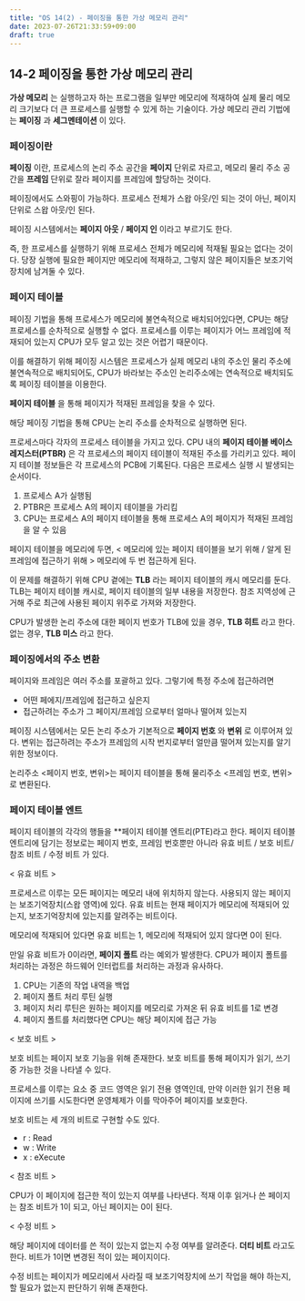 ```yaml
---
title: "OS 14(2) - 페이징을 통한 가상 메모리 관리"
date: 2023-07-26T21:33:59+09:00
draft: true
---
```


## 14-2 페이징을 통한 가상 메모리 관리
**가상 메모리** 는 실행하고자 하는 프로그램을 일부만 메모리에 적재하여 실제 물리 메모리 크기보다 더 큰 프로세스를 실행할 수 있게 하는 기술이다.
가상 메모리 관리 기법에는 **페이징** 과 **세그멘테이션** 이 있다.
### 페이징이란
**페이징** 이란, 프로세스의 논리 주소 공간을 **페이지** 단위로 자르고,
메모리 물리 주소 공간을 **프레임** 단위로 잘라 페이지를 프레임에 할당하는 것이다.

페이징에서도 스와핑이 가능하다.
프로세스 전체가 스왑 아웃/인 되는 것이 아닌, 페이지 단위로 스왑 아웃/인 된다.

페이징 시스템에서는 **페이지 아웃** / **페이지 인** 이라고 부르기도 한다.

즉, 한 프로세스를 실행하기 위해 프로세스 전체가 메모리에 적재될 필요는 없다는 것이다.
당장 실행에 필요한 페이지만 메모리에 적재하고, 그렇지 않은 페이지들은 보조기억장치에 남겨둘 수 있다.

### 페이지 테이블
페이징 기법을 통해 프로세스가 메모리에 불연속적으로 배치되어있다면, CPU는 해당 프로세스를 순차적으로 실행할 수 없다.
프로세스를 이루는 페이지가 어느 프레임에 적재되어 있는지 CPU가 모두 알고 있는 것은 어렵기 때문이다.

이를 해결하기 위해 페이징 시스템은
프로세스가 실제 메모리 내의 주소인 물리 주소에 불연속적으로 배치되어도,
CPU가 바라보는 주소인 논리주소에는 연속적으로 배치되도록 페이징 테이블을 이용한다.

**페이지 테이블** 을 통해 페이지가 적재된 프레임을 찾을 수 있다.

해당 페이징 기법을 통해 CPU는 논리 주소를 순차적으로 실행하면 된다.


프로세스마다 각자의 프로세스 테이블을 가지고 있다. CPU 내의 **페이지 테이블 베이스 레지스터(PTBR)** 은 각 프로세스의 페이지 테이블이 적재된 주소를 가리키고 있다. 페이지 테이블 정보들은 각
프로세스의 PCB에 기록된다.
다음은 프로세스 실행 시 발생되는 순서이다.

1. 프로세스 A가 실행됨
2. PTBR은 프로세스 A의 페이지 테이블을 가리킴
3. CPU는 프로세스 A의 페이지 테이블을 통해 프로세스 A의 페이지가 적재된 프레임을 알 수 있음

페이지 테이블을 메모리에 두면, < 메모리에 있는 페이지 테이블을 보기 위해 / 알게 된 프레임에 접근하기 위해 > 메모리에 두 번 접근하게 된다.

이 문제를 해결하기 위해 CPU 곁에는 **TLB** 라는 페이지 테이블의 캐시 메모리를 둔다. TLB는 페이지 테이블 캐시로, 페이지 테이블의 일부 내용을 저장한다.
참조 지역성에 근거해 주로 최근에 사용된 페이지 위주로 가져와 저장한다.

CPU가 발생한 논리 주소에 대한 페이지 번호가 TLB에 있을 경우, **TLB 히트** 라고 한다. 없는 경우, **TLB 미스** 라고 한다.

### 페이징에서의 주소 변환

페이지와 프레임은 여러 주소를 포괄하고 있다. 그렇기에 특정 주소에 접근하려면

- 어떤 페에지/프레임에 접근하고 싶은지
- 접근하려는 주소가 그 페이지/프레임 으로부터 얼마나 떨어져 있는지

페이징 시스템에서는 모든 논리 주소가 기본적으로 **페이지 번호** 와 **변위** 로 이루어져 있다.
변위는 접근하려는 주소가 프레임의 시작 번지로부터 얼만큼 떨어져 있는지를 알기 위한 정보이다.

논리주소 <페이지 번호, 변위>는 페이지 테이블을 통해 물리주소 <프레임 번호, 변위> 로 변환된다.

### 페이지 테이블 엔트

페이지 테이블의 각각의 행들을 **페이지 테이블 엔트리(PTE)라고 한다. 페이지 테이블 엔트리에 담기는 정보로는 페이지 번호, 프레임 번호뿐만 아니라 유효 비트 / 보호 비트/ 참조 비트 / 수정 비트 가 있다.

< 유효 비트 >

프로세스르 이루는 모든 페이지는 메모리 내에 위치하지 않는다. 사용되지 않는 페이지는 보조기억장치(스왑 영역)에 있다.
유효 비트는 현재 페이지가 메모리에 적재되어 있는지, 보조기억장치에 있는지를 알려주는 비트이다.

메모리에 적재되어 있다면 유효 비트는 1, 메모리에 적재되어 있지 않다면 0이 된다.

만일 유효 비트가 0이라면, **페이지 폴트** 라는 예외가 발생한다. CPU가 페이지 폴트를 처리하는 과정은 하드웨어 인터럽트를 처리하는 과정과 유사하다.
1. CPU는 기존의 작업 내역을 백업
2. 페이지 폴트 처리 루틴 실행
3. 페이지 처리 루틴은 원하는 페이지를 메모리로 가져온 뒤 유효 비트를 1로 변경
4. 페이지 폴트를 처리했다면 CPU는 해당 페이지에 접근 가능

< 보호 비트 >

보호 비트는 페이지 보호 기능을 위해 존재한다. 보호 비트를 통해 페이지가 읽기, 쓰기 중 가능한 것을 나타낼 수 있다.

프로세스를 이루는 요소 중 코드 영역은 읽기 전용 영역인데, 만약 이러한 읽기 전용 페이지에 쓰기를 시도한다면 운영체제가 이를 막아주어 페이지를 보호한다.

보호 비트는 세 개의 비트로 구현할 수도 있다.
- r : Read
- w : Write
- x : eXecute

< 참조 비트 >

CPU가 이 페이지에 접근한 적이 있는지 여부를 나타낸다. 적재 이후 읽거나 쓴 페이지는 참조 비트가 1이 되고, 아닌 페이지는 0이 된다.

< 수정 비트 >

해당 페이지에 데이터를 쓴 적이 있는지 없는지 수정 여부를 알려준다. **더티 비트** 라고도 한다. 비트가 1이면 변경된 적이 있는 페이지이다.

수정 비트는 페이지가 메모리에서 사라질 때 보조기억장치에 쓰기 작업을 해야 하는지, 할 필요가 없는지 판단하기 위해 존재한다.